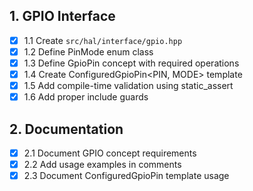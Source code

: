 ## 1. GPIO Interface

- [x] 1.1 Create `src/hal/interface/gpio.hpp`
- [x] 1.2 Define PinMode enum class
- [x] 1.3 Define GpioPin concept with required operations
- [x] 1.4 Create ConfiguredGpioPin<PIN, MODE> template
- [x] 1.5 Add compile-time validation using static_assert
- [x] 1.6 Add proper include guards

## 2. Documentation

- [x] 2.1 Document GPIO concept requirements
- [x] 2.2 Add usage examples in comments
- [x] 2.3 Document ConfiguredGpioPin template usage
